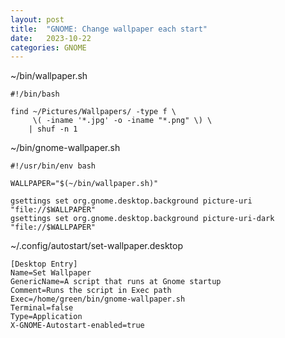 ```yaml
---
layout: post
title:  "GNOME: Change wallpaper each start"
date:   2023-10-22
categories: GNOME
---
```


~/bin/wallpaper.sh
```
#!/bin/bash

find ~/Pictures/Wallpapers/ -type f \
     \( -iname '*.jpg' -o -iname "*.png" \) \
    | shuf -n 1
```

~/bin/gnome-wallpaper.sh
```
#!/usr/bin/env bash

WALLPAPER="$(~/bin/wallpaper.sh)"

gsettings set org.gnome.desktop.background picture-uri "file://$WALLPAPER"
gsettings set org.gnome.desktop.background picture-uri-dark "file://$WALLPAPER"
```

~/.config/autostart/set-wallpaper.desktop
```
[Desktop Entry]
Name=Set Wallpaper
GenericName=A script that runs at Gnome startup
Comment=Runs the script in Exec path
Exec=/home/green/bin/gnome-wallpaper.sh
Terminal=false
Type=Application
X-GNOME-Autostart-enabled=true
```
